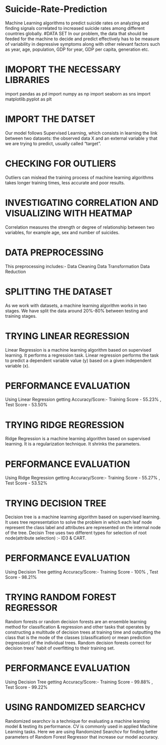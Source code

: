 # Suicide-Rate-Prediction
Machine Learning algorithms to predict suicide rates on analyzing and finding signals correlated to increased suicide rates among different countries globally.
#DATA SET
In our problem, the data that should be feeded for the machine to decide and predict effectively has to be measure of variability in depressive symptoms along with other relevant factors such as year, age, population, GDP for year, GDP per capita, generation etc.
# IMOPORT THE NECESSARY LIBRARIES
import pandas as pd
import numpy as np
import seaborn as sns 
import matplotlib.pyplot as plt
# IMPORT THE DATSET
Our model follows Supervised Learning, which consists in learning the link between two datasets: the observed data X and an external variable y that we are trying to predict, usually called “target”.
# CHECKING FOR OUTLIERS
Outliers can mislead the training process of machine learning algorithms takes longer training times, less accurate and poor results.
# INVESTIGATING CORRELATION AND VISUALIZING WITH HEATMAP
Correlation measures the strength or degree of relationship between two variables, for example age, sex and number of suicides.
# DATA PREPROCESSING
This preprocessing includes:-
Data Cleaning
Data Transformation
Data Reduction
# SPLITTING THE DATASET
As we work with datasets, a machine learning algorithm works in two stages. We have split the data around 20%-80% between testing and training stages.
# TRYING LINEAR REGRESSION
Linear Regression is a machine learning algorithm based on supervised learning. It performs a regression task. Linear regression performs the task to predict a dependent variable value (y) based on a given independent variable (x).
# PERFORMANCE EVALUATION
Using Linear Regression getting Accuracy/Score:-
Training Score - 55.23% ,
Test Score - 53.50%
# TRYING RIDGE REGRESSION
Ridge Regression is a machine learning algorithm based on supervised learning. It is a regularization technique. It shrinks the parameters.
# PERFORMANCE EVALUATION
Using Ridge Regression getting Accuracy/Score:-
Training Score - 55.27% ,
Test Score - 53.52%
# TRYING DECISION TREE
Decision tree is a machine learning algorithm based on supervised learning. It uses tree representation to solve the problem in which each leaf node represent the class label and attributes are represented on the internal node of the tree. Decisin Tree uses two different types for selection of root node(attribute selection) :- ID3 & CART.
# PERFORMANCE EVALUATION
Using Decision Tree getting Accuracy/Score:-
Training Score - 100% ,
Test Score - 98.21%
# TRYING RANDOM FOREST REGRESSOR
Random forests or random decision forests are an ensemble learning method for classification & regression and other tasks that operates by constructing a multitude of decision trees at training time and outputting the class that is the mode of the classes (classification) or mean prediction (regression) of the individual trees. Random decision forests correct for decision trees’ habit of overfitting to their training set.
# PERFORMANCE EVALUATION
Using Decision Tree getting Accuracy/Score:-
Training Score - 99.88% ,
Test Score - 99.22%
# USING RANDOMIZED SEARCHCV
Randomized searchcv is a technique for evaluating a machine learning model & testing its performance. CV is commonly used in applied Machine Learning tasks. Here we are using Randomized Searchcv for finding better parameters of Random Forest Regressor that increase our model accuracy.
